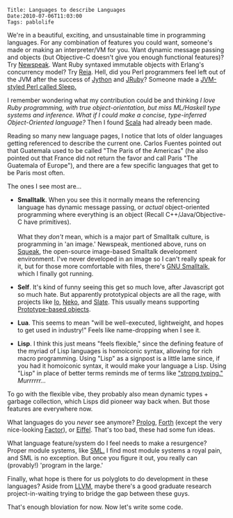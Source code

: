     Title: Languages to describe Languages
    Date:2010-07-06T11:03:00
    Tags: pablolife

We're in a beautiful, exciting, and unsustainable time in programming languages.
For any combination of features you could want, someone's made or
making an interpreter/VM for you. Want dynamic message passing and objects
(but Objective-C doesn't give you enough functional features)? Try
[Newspeak][1]. Want Ruby syntaxed immutable objects with Erlang's concurrency
model? Try [Reia][2]. Hell, did you Perl programmers feel left out of the JVM
after the success of [Jython][3] and [JRuby][4]? Someone made a [JVM-styled Perl called Sleep.][5]

I remember wondering what my contribution could be and thinking _I love Ruby
programming, with true object-orientation, but miss ML/Haskell type systems
and inference. What if I could make a concise, type-inferred Object-Oriented
language?_ Then I found [Scala][6] had already been made.

Reading so many new language pages, I notice that lots of older languages
getting referenced to describe the current one. Carlos Fuentes pointed out
that Guatemala used to be called "The Paris of the Americas" (he also pointed
out that France did not return the favor and call Paris "The Guatemala of
Europe"), and there are a few specific languages that get to be Paris most
often.

The ones I see most are...

* **Smalltalk**. When you see this it normally means the referencing language has dynamic message passing, or _actual_ object-oriented programming where everything is an object (Recall C++/Java/Objective-C have primitives). <br /><br />  What they _don't_ mean, which is a major part of Smalltalk culture, is programming in 'an image.' Newspeak, mentioned above, runs on [Squeak][7], the open-source image-based Smalltalk development environment. I've never developed in an image so I can't really speak for it, but for those more comfortable with files, there's [GNU Smalltalk,][8] which I finally got running.

* **Self**. It's kind of funny seeing this get so much love, after Javascript got so much hate. But apparently prototypical objects are all the rage, with projects like [Io][9], [Neko][10], and [Slate][11]. This usually means supporting [Prototype-based objects][12].

* **Lua**. This seems to mean "will be well-executed, lightweight, and hopes to get used in industry!" Feels like name-dropping when I see it.

* **Lisp**. I think this just means "feels flexible," since the defining feature of the myriad of Lisp languages is homoiconic syntax, allowing for rich macro programming. Using "Lisp" as a signpost is a little lame since, if you had it homoiconic syntax, it would make your language a Lisp. Using "Lisp" in place of better terms reminds me of terms like ["strong typing."][13] _Murrrrrr..._

To go with the flexible vibe, they probably also mean dynamic types + garbage
collection, which Lisps did pioneer way back when. But those features are
everywhere now.

What languages do you _never_ see anymore? [Prolog][14], [Forth][15] (except
the very nice-looking [Factor][16]), or [Eiffel][17]. That's too bad, these
had some fun ideas.

What language feature/system do I feel needs to make a resurgence? Proper
module systems, like [SML.][18] I find most module systems a royal pain, and
SML is no exception. But once you figure it out, you really can (provably!)
'program in the large.'

Finally, what hope is there for us polyglots to do development in these
languages? Aside from [LLVM][19], maybe there's a good graduate research
project-in-waiting trying to bridge the gap between these guys.

That's enough bloviation for now. Now let's write some code.


   [1]: http://bracha.org/Site/Newspeak.html
   [2]: http://wiki.reia-lang.org/wiki/Reia_Programming_Language
   [3]: http://www.jython.org/
   [4]: http://jruby.org/
   [5]: http://sleep.dashnine.org/
   [6]: http://www.scala-lang.org/
   [7]: http://www.squeak.org/
   [8]: http://smalltalk.gnu.org/
   [9]: http://iolanguage.com/
   [10]: http://nekovm.org/
   [11]: http://slatelanguage.org/
   [12]: http://en.wikipedia.org/wiki/Prototype-based_programming
   [13]: http://www.morepaul.com/2010/06/type-systems-from-1000-feet-high.html
   [14]: http://en.wikipedia.org/wiki/Prolog
   [15]: http://www.forth.org/
   [16]: http://factorcode.org/
   [17]: http://stackoverflow.com/questions/43713/what-do-you-think-about-the-eiffel-programming-language
   [18]: http://en.wikipedia.org/wiki/Standard_ML#Module_system
   [19]: http://llvm.org/
